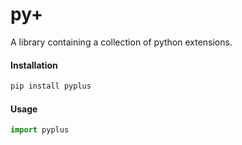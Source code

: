 # py+
A library containing a collection of python extensions.

#### Installation 
```bash
pip install pyplus
```

#### Usage
```python
import pyplus
```
